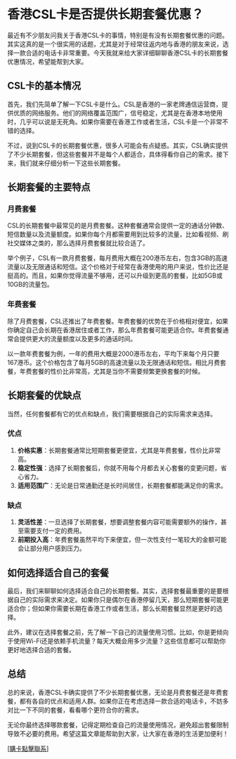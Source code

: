 # 香港CSL卡是否提供长期套餐优惠？

最近有不少朋友问我关于香港CSL卡的事情，特别是有没有长期套餐优惠的问题。其实这真的是一个很实用的话题，尤其是对于经常往返内地与香港的朋友来说，选择一款合适的电话卡非常重要。今天我就来给大家详细聊聊香港CSL卡的长期套餐优惠情况，希望能帮到大家。

## CSL卡的基本情况

首先，我们先简单了解一下CSL卡是什么。CSL是香港的一家老牌通信运营商，提供优质的网络服务。他们的网络覆盖范围广，信号稳定，尤其是在香港本地使用时，几乎可以说是无死角。如果你需要在香港工作或者生活，CSL卡是一个非常不错的选择。

不过，说到CSL卡的长期套餐优惠，很多人可能会有点疑惑。其实，CSL确实提供了不少长期套餐，但这些套餐并不是每个人都适合，具体得看你自己的需求。接下来，我们就来仔细分析一下这些长期套餐。

## 长期套餐的主要特点

### 月费套餐

CSL的长期套餐中最常见的是月费套餐。这种套餐通常会提供一定的通话分钟数、短信数量以及流量额度。如果你每个月都需要用到比较多的流量，比如看视频、刷社交媒体之类的，那么选择月费套餐就比较合适了。

举个例子，CSL有一款月费套餐，每月费用大概在200港币左右，包含3GB的高速流量以及无限通话和短信。这个价格对于经常在香港使用的用户来说，性价比还是挺高的。而且，如果你觉得流量不够用，还可以升级到更高的套餐，比如5GB或10GB的流量包。

### 年费套餐

除了月费套餐，CSL还推出了年费套餐。年费套餐的优势在于价格相对便宜，如果你确定自己会长期在香港居住或者工作，那么年费套餐可能更适合你。年费套餐通常会提供更大的流量额度以及更多的通话时间。

以一款年费套餐为例，一年的费用大概是2000港币左右，平均下来每个月只要167港币。这个价格包含了每月5GB的高速流量以及无限通话和短信。相比月费套餐，年费套餐的性价比非常高，尤其是当你不需要频繁更换套餐的时候。

## 长期套餐的优缺点

当然，任何套餐都有它的优点和缺点，我们需要根据自己的实际需求来选择。

### 优点

1. **价格实惠**：长期套餐通常比短期套餐更便宜，尤其是年费套餐，性价比非常高。
2. **稳定性强**：选择了长期套餐后，你就不用每个月都去关心套餐的变更问题，省心省力。
3. **适用范围广**：无论是日常通勤还是长时间居住，长期套餐都能满足你的需求。

### 缺点

1. **灵活性差**：一旦选择了长期套餐，想要调整套餐内容可能需要额外的操作，甚至需要支付一定的费用。
2. **前期投入高**：年费套餐虽然平均下来便宜，但一次性支付一笔较大的金额可能会让部分用户感到压力。

## 如何选择适合自己的套餐

最后，我们来聊聊如何选择适合自己的长期套餐。其实，选择套餐最重要的是要根据自己的实际需求来决定。如果你只是偶尔在香港停留几天，那么短期套餐可能更适合你；但如果你需要长期在香港工作或者生活，那么长期套餐显然是更好的选择。

此外，建议在选择套餐之前，先了解一下自己的流量使用习惯。比如，你是更倾向于使用Wi-Fi还是依赖手机流量？每天大概会用多少流量？这些信息都可以帮助你更好地选择合适的套餐。

## 总结

总的来说，香港CSL卡确实提供了不少长期套餐优惠，无论是月费套餐还是年费套餐，都有各自的优点和适用人群。如果你正在考虑选择一款合适的电话卡，不妨多对比一下不同的套餐，看看哪个更符合你的需求。

无论你最终选择哪款套餐，记得定期检查自己的流量使用情况，避免超出套餐限制导致不必要的费用。希望这篇文章能帮助到大家，让大家在香港的生活更加便利！

[[購卡點擊聯系](https://t.me/s/SXDXQF)]